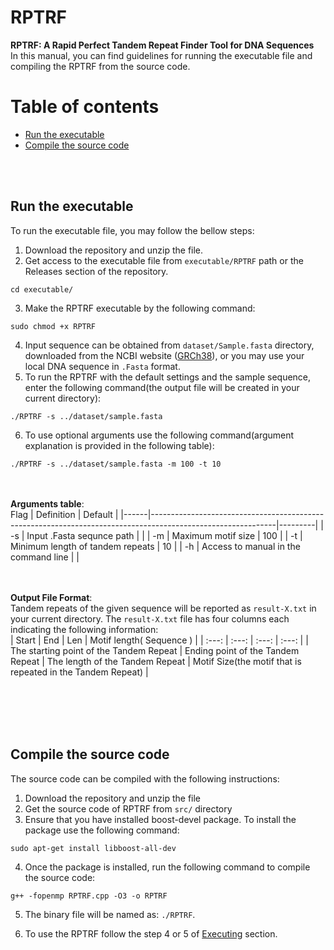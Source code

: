 # RPTRF
**RPTRF: A Rapid Perfect Tandem Repeat Finder Tool for DNA Sequences**
<br>
In this manual, you can find guidelines for running the executable file and compiling the RPTRF from the source code.
<br>

Table of contents
=================

<!--ts-->
   * [Run the executable](#Run-the-executable)
   * [Compile the source code](#Compile-the-source-code)

<br><br>
<a name="run"/>
## Run the executable ##
To run the executable file, you may follow the bellow steps:

1. Download the repository and unzip the file.  
2. Get access to the executable file from `executable/RPTRF` path or the Releases section of the repository.
```
cd executable/

```
3. Make the RPTRF executable by the following command:
```
sudo chmod +x RPTRF

```
4. Input sequence can be obtained from `dataset/Sample.fasta` directory, downloaded from the NCBI website ([GRCh38](https://www.ncbi.nlm.nih.gov/assembly/GCF_000001405.26/)), or you may use your local DNA sequence in `.Fasta` format. 
5. To run the RPTRF with the default settings and the sample sequence, enter the following command(the output file will be created in your current directory):
```
./RPTRF -s ../dataset/sample.fasta

```
6. To use optional arguments use the following command(argument explanation is provided in the following table):

```
./RPTRF -s ../dataset/sample.fasta -m 100 -t 10

```

<br><br>
**Arguments table**:
<br>
 Flag | Definition                                                                                                  | Default |
|------|-------------------------------------------------------------------------------------------------------------|---------|
|  -s  | Input .Fasta sequnce path                                                                            |        |
|  -m  | Maximum motif size    	                                                                                  |    100    |
|  -t  | Minimum length of tandem repeats  	                                                                                    |   10   |
|  -h  | Access to manual in the command line	                                                                          |       |

<br><br>
**Output File Format**:
<br>
Tandem repeats of the given sequence will be reported as `result-X.txt` in your current directory. The `result-X.txt` file has four columns each indicating the following information:
<br>
| Start | End | Len | Motif length( Sequence ) |
| :---:        |     :---:      |     :---:     |          :---: |
| The starting point of the Tandem Repeat   | Ending point of the Tandem Repeat     | The length of the Tandem Repeat    | Motif Size(the motif that is repeated in the Tandem Repeat)    |

<br><br><br><br>
## Compile the source code ##

The source code can be compiled with the following instructions:

1. Download the repository and unzip the file
2. Get the source code of RPTRF from `src/` directory
3. Ensure that you have installed boost-devel package. To install the package use the following command:
```
sudo apt-get install libboost-all-dev

```
4. Once the package is installed, run the following command to compile the source code:
```
g++ -fopenmp RPTRF.cpp -O3 -o RPTRF

```
5. The binary file will be named as: `./RPTRF`. 

6. To use the RPTRF follow the step 4 or 5 of [Executing](#Run-the-executable) section.

<br><br><br><br>





